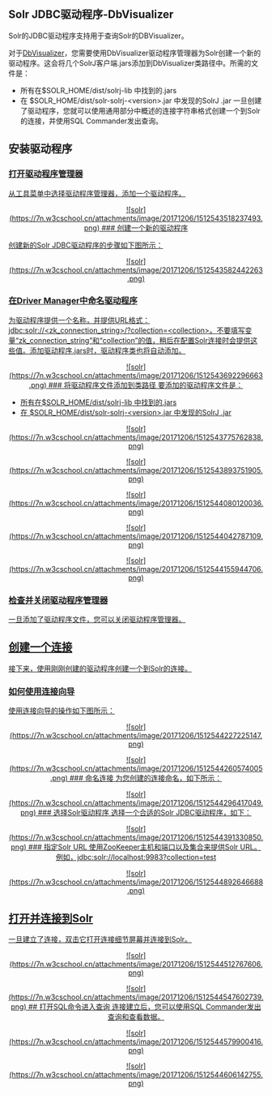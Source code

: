 ## Solr JDBC驱动程序-DbVisualizer 
<div class="content-intro view-box ">Solr的JDBC驱动程序支持用于查询Solr的DBVisualizer。  
  
对于[DbVisualizer](https://www.dbvis.com/)，您需要使用DbVisualizer驱动程序管理器为Solr创建一个新的驱动程序。这会将几个SolrJ客户端.jars添加到DbVisualizer类路径中。所需的文件是：  
- 所有在$SOLR_HOME/dist/solrj-lib 中找到的.jars
- 在 $SOLR_HOME/dist/solr-solrj-&lt;version&gt;.jar 中发现的SolrJ .jar
一旦创建了驱动程序，您就可以使用通用部分中概述的连接字符串格式创建一个到Solr的连接，并使用SQL Commander发出查询。  
## 安装驱动程序<a href="http://lucene.apache.org/solr/guide/7_0/solr-jdbc-dbvisualizer.html#setup-driver"/>

### 打开驱动程序管理器<a href="http://lucene.apache.org/solr/guide/7_0/solr-jdbc-dbvisualizer.html#open-driver-manager"/>
从工具菜单中选择驱动程序管理器，添加一个驱动程序。  
  
<p style="text-align: center; ">![solr](https://7n.w3cschool.cn/attachments/image/20171206/1512543518237493.png)  
### 创建一个新的驱动程序<a href="http://lucene.apache.org/solr/guide/7_0/solr-jdbc-dbvisualizer.html#create-a-new-driver"/>
<p style="text-align: left;">创建新的Solr JDBC驱动程序的步骤如下图所示：  
<p style="text-align: center; ">![solr](https://7n.w3cschool.cn/attachments/image/20171206/1512543582442263.png)  
  
### 在Driver Manager中命名驱动程序<a href="http://lucene.apache.org/solr/guide/7_0/solr-jdbc-dbvisualizer.html#name-the-driver-in-driver-manager"/>
为驱动程序提供一个名称，并提供URL格式：jdbc:solr://&lt;zk_connection_string&gt;/?collection=&lt;collection&gt;。不要填写变量“zk_connection_string”和“collection”的值，稍后在配置Solr连接时会提供这些值。添加驱动程序.jars时，驱动程序类也将自动添加。  
  
<p style="text-align: center; ">![solr](https://7n.w3cschool.cn/attachments/image/20171206/1512543692296663.png)  
### 将驱动程序文件添加到类路径<a href="http://lucene.apache.org/solr/guide/7_0/solr-jdbc-dbvisualizer.html#add-driver-files-to-classpath"/>
要添加的驱动程序文件是：  
  
- 所有在$SOLR_HOME/dist/solrj-lib 中找到的.jars
- 在 $SOLR_HOME/dist/solr-solrj-&lt;version&gt;.jar 中发现的SolrJ .jar
<p style="text-align: center; ">![solr](https://7n.w3cschool.cn/attachments/image/20171206/1512543775762838.png)  
<p style="text-align: center; ">![solr](https://7n.w3cschool.cn/attachments/image/20171206/1512543893751905.png)  
  
<p style="text-align: center; ">![solr](https://7n.w3cschool.cn/attachments/image/20171206/1512544080120036.png)  
  
<p style="text-align: center; ">![solr](https://7n.w3cschool.cn/attachments/image/20171206/1512544042787109.png)  
  
<p style="text-align: center; ">![solr](https://7n.w3cschool.cn/attachments/image/20171206/1512544155944706.png)  
  
<p style="text-align: center; ">  
  
### 检查并关闭驱动程序管理器<a href="http://lucene.apache.org/solr/guide/7_0/solr-jdbc-dbvisualizer.html#review-and-close-driver-manager"/>
一旦添加了驱动程序文件，您可以关闭驱动程序管理器。  
## 创建一个连接<a href="http://lucene.apache.org/solr/guide/7_0/solr-jdbc-dbvisualizer.html#create-a-connection"/>
接下来，使用刚刚创建的驱动程序创建一个到Solr的连接。  
### 如何使用连接向导<a href="http://lucene.apache.org/solr/guide/7_0/solr-jdbc-dbvisualizer.html#use-the-connection-wizard"/>
<p style="text-align: left;">使用连接向导的操作如下图所示：  
<p style="text-align: center;">![solr](https://7n.w3cschool.cn/attachments/image/20171206/1512544227225147.png)  
<p style="text-align: center;">![solr](https://7n.w3cschool.cn/attachments/image/20171206/1512544260574005.png)  
### 命名连接<a href="http://lucene.apache.org/solr/guide/7_0/solr-jdbc-dbvisualizer.html#name-the-connection"/>
为您创建的连接命名，如下所示：  
<p style="text-align: center; ">![solr](https://7n.w3cschool.cn/attachments/image/20171206/1512544296417049.png)  
### 选择Solr驱动程序<a href="http://lucene.apache.org/solr/guide/7_0/solr-jdbc-dbvisualizer.html#select-the-solr-driver"/>
选择一个合适的Solr JDBC驱动程序，如下：  
<p style="text-align: center; ">![solr](https://7n.w3cschool.cn/attachments/image/20171206/1512544391330850.png)  
### 指定Solr URL<a href="http://lucene.apache.org/solr/guide/7_0/solr-jdbc-dbvisualizer.html#specify-the-solr-url"/>
使用ZooKeeper主机和端口以及集合来提供Solr URL。例如，jdbc:solr://localhost:9983?collection=test  
<p style="text-align: center; ">![solr](https://7n.w3cschool.cn/attachments/image/20171206/1512544892646688.png)  
  
## 打开并连接到Solr<a href="http://lucene.apache.org/solr/guide/7_0/solr-jdbc-dbvisualizer.html#open-and-connect-to-solr"/>
一旦建立了连接，双击它打开连接细节屏幕并连接到Solr。  
<p style="text-align: center; ">![solr](https://7n.w3cschool.cn/attachments/image/20171206/1512544512767606.png)  
<p style="text-align: center; ">![solr](https://7n.w3cschool.cn/attachments/image/20171206/1512544547602739.png)  
## 打开SQL命令进入查询<a href="http://lucene.apache.org/solr/guide/7_0/solr-jdbc-dbvisualizer.html#open-sql-commander-to-enter-queries"/>
连接建立后，您可以使用SQL Commander发出查询和查看数据。  
<p style="text-align: center; ">![solr](https://7n.w3cschool.cn/attachments/image/20171206/1512544579900416.png)  
<p style="text-align: center; ">![solr](https://7n.w3cschool.cn/attachments/image/20171206/1512544606142755.png)  
